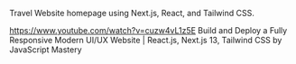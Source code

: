 Travel Website homepage using Next.js, React, and Tailwind CSS. 

https://www.youtube.com/watch?v=cuzw4vL1z5E
Build and Deploy a Fully Responsive Modern UI/UX Website | React.js, Next.js 13, Tailwind CSS by JavaScript Mastery
